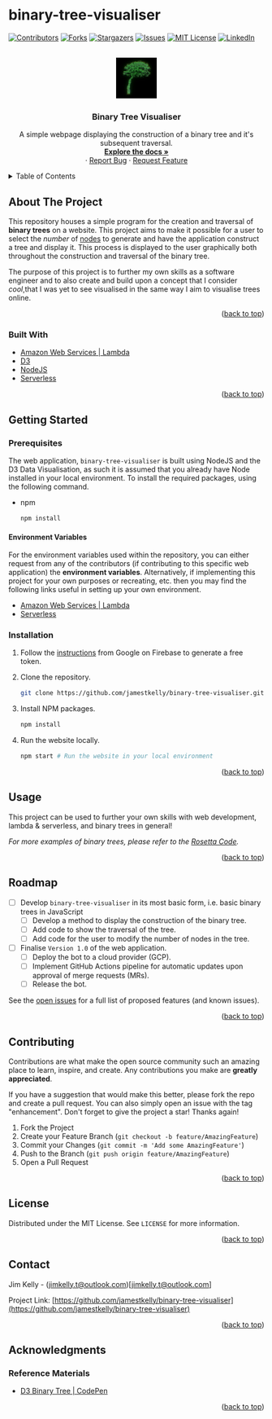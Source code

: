 # binary-tree-visualiser

<div id="top"></div>
<!-- SHIELDS -->

[![Contributors][contributors-shield]][contributors-url]
[![Forks][forks-shield]][forks-url]
[![Stargazers][stars-shield]][stars-url]
[![Issues][issues-shield]][issues-url]
[![MIT License][license-shield]][license-url]
[![LinkedIn][linkedin-shield]][linkedin-url]

<!-- PROJECT LOGO -->
<br />
<div align="center">
  <a href="https://github.com/jamestkelly/binary-tree-visualiser">
    <img src="src/img/ascii_binary_tree.jpeg" alt="Logo" width="80" height="80">
  </a>

<h3 align="center">Binary Tree Visualiser</h3>

  <p align="center">
    A simple webpage displaying the construction of a binary tree and it's subsequent traversal.
    <br />
    <a href="https://github.com/jamestkelly/binary-tree-visualiser"><strong>Explore the docs »</strong></a>
    <br />
    ·
    <a href="https://github.com/jamestkelly/binary-tree-visualiser/issues">Report Bug</a>
    ·
    <a href="https://github.com/jamestkelly/binary-tree-visualiser/issues">Request Feature</a>
  </p>
</div>

<!-- TABLE OF CONTENTS -->
<details>
  <summary>Table of Contents</summary>
  <ol>
    <li>
      <a href="#about-the-project">About The Project</a>
      <ul>
        <li><a href="#built-with">Built With</a></li>
      </ul>
    </li>
    <li>
      <a href="#getting-started">Getting Started</a>
      <ul>
        <li><a href="#prerequisites">Prerequisites</a></li>
          <ul>
            <li><a href="#environment-variables">Environment Variables</a></li>
          </ul>
        <li><a href="#installation">Installation</a></li>
      </ul>
    </li>
    <li><a href="#usage">Usage</a></li>
    <li><a href="#roadmap">Roadmap</a></li>
    <li><a href="#contributing">Contributing</a></li>
    <li><a href="#license">License</a></li>
    <li><a href="#contact">Contact</a></li>
    <li><a href="#acknowledgments">Acknowledgments</a></li>
  </ol>
</details>

<!-- ABOUT THE PROJECT -->

## About The Project

This repository houses a simple program for the creation and traversal of **binary trees** on a website. This project aims to make it possible for a user to select the _number_ of [nodes](https://en.wikipedia.org/wiki/Binary_tree#Nodes_and_references) to generate and have the application construct a tree and display it. This process is displayed to the user graphically both throughout the construction and traversal of the binary tree.

The purpose of this project is to further my own skills as a software engineer and to also create and build upon a concept that I consider _cool_,that I was yet to see visualised in the same way I aim to visualise trees online.

<p align="right">(<a href="#top">back to top</a>)</p>

### Built With

- [Amazon Web Services | Lambda ](https://aws.amazon.com/lambda/?p=ft&c=wa&z=2)
- [D3](https://d3js.org/)
- [NodeJS](https://nodejs.org/en/)
- [Serverless](https://www.serverless.com/)

<p align="right">(<a href="#top">back to top</a>)</p>

<!-- GETTING STARTED -->

## Getting Started

### Prerequisites

The web application, `binary-tree-visualiser` is built using NodeJS and the D3 Data Visualisation, as such it is assumed that you already have Node installed in your local environment. To install the required packages, using the following command.

- npm

  ```sh
  npm install
  ```

#### Environment Variables

For the environment variables used within the repository, you can either request from any of the contributors (if contributing to this specific web application) the **environment variables**. Alternatively, if implementing this project for your own purposes or recreating, etc. then you may find the following links useful in setting up your own environment.

- [Amazon Web Services | Lambda](https://aws.amazon.com/lambda/?p=ft&c=wa&z=2)
- [Serverless](https://www.serverless.com/)

### Installation

1. Follow the [instructions](https://firebase.google.com/products/hosting) from Google on Firebase to generate a free token.
2. Clone the repository.

   ```sh
   git clone https://github.com/jamestkelly/binary-tree-visualiser.git
   ```
3. Install NPM packages.

   ```sh
   npm install
   ```
4. Run the website locally.

   ```sh
   npm start # Run the website in your local environment
   ```

<p align="right">(<a href="#top">back to top</a>)</p>

<!-- USAGE EXAMPLES -->

## Usage

This project can be used to further your own skills with web development, lambda & serverless, and binary trees in general!

_For more examples of binary trees, please refer to the [Rosetta Code](https://rosettacode.org/wiki/Rosetta_Code)._

<p align="right">(<a href="#top">back to top</a>)</p>

<!-- ROADMAP -->

## Roadmap

- [ ] Develop `binary-tree-visualiser` in its most basic form, i.e. basic binary trees in JavaScript
  - [ ] Develop a method to display the construction of the binary tree.
  - [ ] Add code to show the traversal of the tree.
  - [ ] Add code for the user to modify the number of nodes in the tree.
- [ ] Finalise `Version 1.0` of the web application.
  - [ ] Deploy the bot to a cloud provider (GCP).
  - [ ] Implement GitHub Actions pipeline for automatic updates upon approval of merge requests (MRs).
  - [ ] Release the bot.

See the [open issues](https://github.com/jamestkelly/binary-tree-visualiser/issues) for a full list of proposed features (and known issues).

<p align="right">(<a href="#top">back to top</a>)</p>

<!-- CONTRIBUTING -->

## Contributing

Contributions are what make the open source community such an amazing place to learn, inspire, and create. Any contributions you make are **greatly appreciated**.

If you have a suggestion that would make this better, please fork the repo and create a pull request. You can also simply open an issue with the tag "enhancement".
Don't forget to give the project a star! Thanks again!

1. Fork the Project
2. Create your Feature Branch (`git checkout -b feature/AmazingFeature`)
3. Commit your Changes (`git commit -m 'Add some AmazingFeature'`)
4. Push to the Branch (`git push origin feature/AmazingFeature`)
5. Open a Pull Request

<p align="right">(<a href="#top">back to top</a>)</p>

<!-- LICENSE -->

## License

Distributed under the MIT License. See `LICENSE` for more information.

<p align="right">(<a href="#top">back to top</a>)</p>

<!-- CONTACT -->

## Contact

Jim Kelly - (jimkelly.t@outlook.com)[jimkelly.t@outlook.com]

Project Link: [https://github.com/jamestkelly/binary-tree-visualiser](https://github.com/jamestkelly/binary-tree-visualiser)

<p align="right">(<a href="#top">back to top</a>)</p>

<!-- ACKNOWLEDGMENTS -->

## Acknowledgments

### Reference Materials

- [D3 Binary Tree | CodePen](https://codepen.io/katzkode/pen/EWJxPv)

<p align="right">(<a href="#top">back to top</a>)</p>

<!-- MARKDOWN LINKS & IMAGES -->
<!-- https://www.markdownguide.org/basic-syntax/#reference-style-links -->

[contributors-shield]: https://img.shields.io/github/contributors/jamestkelly/binary-tree-visualiser.svg?style=for-the-badge
[contributors-url]: https://github.com/jamestkelly/binary-tree-visualiser/graphs/contributors
[forks-shield]: https://img.shields.io/github/forks/jamestkelly/binary-tree-visualiser.svg?style=for-the-badge
[forks-url]: https://github.com/jamestkelly/binary-tree-visualiser/network/members
[stars-shield]: https://img.shields.io/github/stars/jamestkelly/binary-tree-visualiser.svg?style=for-the-badge
[stars-url]: https://github.com/jamestkelly/binary-tree-visualiser/stargazers
[issues-shield]: https://img.shields.io/github/issues/jamestkelly/binary-tree-visualiser.svg?style=for-the-badge
[issues-url]: https://github.com/jamestkelly/binary-tree-visualiser/issues
[license-shield]: https://img.shields.io/github/license/jamestkelly/binary-tree-visualiser.svg?style=for-the-badge
[license-url]: https://github.com/jamestkelly/binary-tree-visualiser/blob/master/LICENSE.txt
[linkedin-shield]: https://img.shields.io/badge/-LinkedIn-black.svg?style=for-the-badge&logo=linkedin&colorB=555
[linkedin-url]: https://linkedin.com/in/jimkellyt
